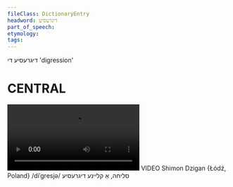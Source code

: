 ```yaml
---
fileClass: DictionaryEntry
headword: דיגרעסיע
part_of_speech: 
etymology: 
tags: 
---
```

דיגרעסיע
די
'digression'

CENTRAL
========

![](https://ia801508.us.archive.org/24/items/FilmLexicon/Dzigan-Slikha-AKleyneDigresye.mp4)
VIDEO Shimon Dzigan {Łódź, Poland}
/diˈgresjə/
סליחה, אַ קליינע דיגרעסיע
